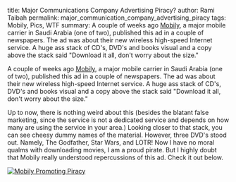 title: Major Communications Company Advertising Piracy?
author: Rami Taibah 
permalink: major_communication_company_advertising_piracy
tags: Mobily, Pics, WTF
summary: A couple of weeks ago [Mobily](http://mobily.com.sa), a major mobile carrier in Saudi Arabia (one of two), published this ad in a couple of newspapers. The ad was about their new wireless high-speed Internet service. A huge ass stack of CD's, DVD's and books visual and a copy above the stack said "Download it all, don't worry about the size." 


A couple of weeks ago [Mobily](http://mobily.com.sa), a major mobile carrier in Saudi Arabia (one of two), published this ad in a couple of newspapers. The ad was about their new wireless high-speed Internet service. A huge ass stack of CD's, DVD's and books visual and a copy above the stack said "Download it all, don't worry about the size." 

Up to now, there is nothing weird about this (besides the blatant false marketing, since the service is not a dedicated service and depends on how many are using the service in your area.) Looking closer to that stack, you can see cheesy dummy names of the material. However, three DVD's stood out. Namely, The Godfather, Star Wars, and LOTR! Now I have no moral qualms with downloading movies, I am a proud pirate. But I highly doubt that Mobily really understood repercussions of this ad. Check it out below.

[![Mobily Promoting Piracy]({filename}/images/mobily-saudi-arabia-promoting-piracy-small.jpg)]({filename}/images/mobily-saudi-arabia-promoting-piracy-large.jpg)
